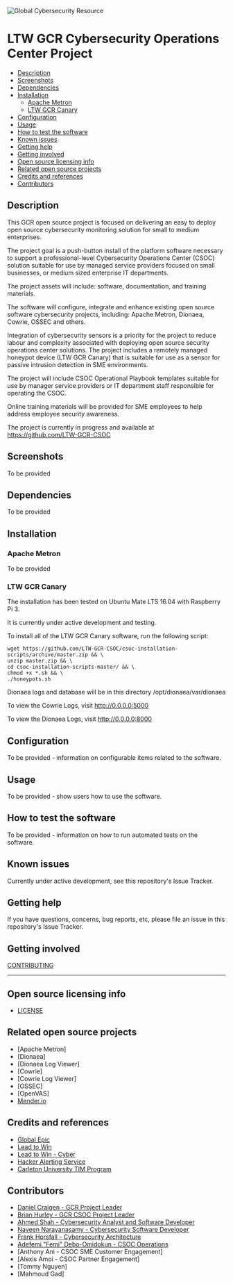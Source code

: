 ![Global Cybersecurity Resource](https://github.com/LTW-GCR-CSOC/csoc-installation-scripts/edit/master/githubGCRheader.png "Global Cybersecurity Resource")
# LTW GCR Cybersecurity Operations Center Project

  * [Description](#description)
  * [Screenshots](#screenshots)
  * [Dependencies](#dependencies)
  * [Installation](#installation)
    + [Apache Metron](#apache-metron)
    + [LTW GCR Canary](#ltw-gcr-canary)
  * [Configuration](#configuration)
  * [Usage](#usage)
  * [How to test the software](#how-to-test-the-software)
  * [Known issues](#known-issues)
  * [Getting help](#getting-help)
  * [Getting involved](#getting-involved)
  * [Open source licensing info](#open-source-licensing-info)
  * [Related open source projects](#related-open-source-projects)
  * [Credits and references](#credits-and-references)
  * [Contributors](#contributors)

## Description 

This GCR open source project is focused on delivering an easy to deploy open source cybersecurity monitoring solution for small to medium enterprises.  

The project goal is a push-button install of the platform software necessary to support a professional-level Cybersecurity Operations Center (CSOC) solution suitable for use by managed service providers focused on small businesses, or medium sized enterprise IT departments.

The project assets will include: software, documentation, and training materials.

The software will configure, integrate and enhance existing open source software cybersecurity projects, including: Apache Metron, Dionaea, Cowrie, OSSEC and others.   

Integration of cybersecurity sensors is a priority for the project to reduce labour and complexity associated with deploying open source security operations center solutions.  The project includes a remotely managed honeypot device (LTW GCR Canary) that is suitable for use as a sensor for passive intrusion detection in SME environments.
 
The project will include CSOC Operational Playbook templates suitable for use by manager service providers or IT department staff responsible for operating the CSOC.  

Online training materials will be provided for SME employees to help address employee security awareness. 

The project is currently in progress and available at https://github.com/LTW-GCR-CSOC

## Screenshots  

To be provided

## Dependencies

To be provided

## Installation

### Apache Metron 

To be provided

### LTW GCR Canary 

The installation has been tested on Ubuntu Mate LTS 16.04 with Raspberry Pi 3.

It is currently under active development and testing.

To install all of the LTW GCR Canary software, run the following script:

```
wget https://github.com/LTW-GCR-CSOC/csoc-installation-scripts/archive/master.zip && \
unzip master.zip && \
cd csoc-installation-scripts-master/ && \
chmod +x *.sh && \
./honeypots.sh
```
Dionaea logs and database will be in this directory /opt/dionaea/var/dionaea
      
To view the Cowrie Logs, visit http://0.0.0.0:5000 

To view the Dionaea Logs, visit http://0.0.0.0:8000

## Configuration

To be provided - information on configurable items related to the software.

## Usage

To be provided - show users how to use the software.

## How to test the software

To be provided - information on how to run automated tests on the software.

## Known issues

Currently under active development, see this repository's Issue Tracker.

## Getting help

If you have questions, concerns, bug reports, etc, please file an issue in this repository's Issue Tracker.

## Getting involved

[CONTRIBUTING](CONTRIBUTING.md)

----

## Open source licensing info
 * [LICENSE](LICENSE)

## Related open source projects
 * [Apache Metron]
 * [Dionaea]
 * [Dionaea Log Viewer]
 * [Cowrie]
 * [Cowrie Log Viewer]
 * [OSSEC]
 * [OpenVAS]
 * [Mender.io](http://mender.io)

## Credits and references
 * [Global Epic](http://globalepic.org)
 * [Lead to Win](http://leadtowin.ca)
 * [Lead to Win - Cyber](http://lce.ltw-global.com)
 * [Hacker Alerting Service](http://globalcybersecurityresource.com)
 * [Carleton University TIM Program](http://http://timprogram.ca/)

## Contributors
 * [Daniel Craigen - GCR Project Leader](mailto:danielcraigen@cunet.carleton.ca) 
 * [Brian Hurley - GCR CSOC Project Leader](https://www.linkedin.com/in/brianrhurley/)
 * [Ahmed Shah - Cybersecurity Analyst and Software Developer](mailto:ahmed.shah@carleton.ca)
 * [Naveen Narayanasamy - Cybersecurity Software Developer](mailto:naveennarayanasamy@cmail.carleton.ca) 
 * [Frank Horsfall - Cybersecurity Architecture](mailto:frankhorsfall@cunet.carleton.ca) 
 * [Adefemi "Femi" Debo-Omidokun - CSOC Operations](https://www.linkedin.com/in/adefemi-debo-omidokun-bb19273/)
 * [Anthony Ani - CSOC SME Customer Engagement]
 * [Alexis Amoi - CSOC Partner Engagement]
 * [Tommy Nguyen]
 * [Mahmoud Gad]


